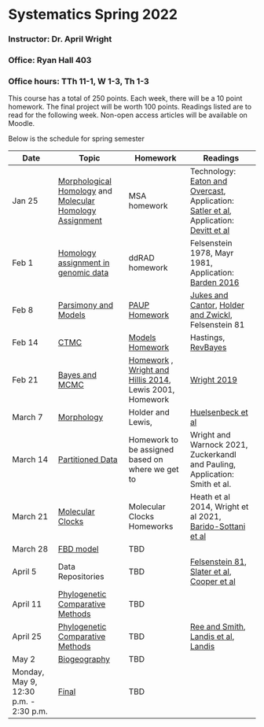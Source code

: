 # Systematics Spring 2022
### Instructor: Dr. April Wright
### Office: Ryan Hall 403
### Office hours: TTh 11-1, W 1-3, Th 1-3

This course has a total of 250 points. Each week, there will be a 10 point homework. The final project will be worth 100 points. Readings listed are to read for the following week. Non-open access articles will be available on Moodle.

Below is the schedule for spring semester

| Date | Topic | Homework | Readings |
|------|-------|----------|----------|
| Jan 25 | [Morphological Homology](https://wrightaprilm.github.io/SystematicsClass/articles/01_homology_assignment/index.html) and [Molecular Homology Assignment](https://wrightaprilm.github.io/SystematicsClass/articles/02_molecular_homology/index.html) | MSA homework  | Technology: [Eaton and Overcast](https://academic.oup.com/bioinformatics/article/36/8/2592/5697088), Application: [Satler et al](https://onlinelibrary.wiley.com/doi/full/10.1111/evo.13809?casa_token=J-N5E6NfJ6sAAAAA%3AIyaz-Aqf-ikBHG_JUM0EwpYsdUs5DWzixm9VF8IEMn8xzGDDyPJ_ha23BekjV0vSCxa8M7mNKYsCKw), Application: [Devitt et al](https://www.pnas.org/content/116/7/2624.short) |
| Feb 1 | [Homology assignment in genomic data](https://wrightaprilm.github.io/SystematicsClass/articles/03_massive_homology/index.html) | ddRAD homework | Felsenstein 1978, Mayr 1981, Application: [Barden 2016](https://www.sciencedirect.com/science/article/pii/S0960982216000415)|
| Feb 8 | [Parsimony and Models](https://wrightaprilm.github.io/SystematicsClass/articles/04_ParsimonyAndModels/index.html)| [PAUP Homework](https://wrightaprilm.github.io/SystematicsClass/articles/PaupHomework/index.html) | [Jukes and Cantor](https://books.google.com/books?hl=en&lr=&id=FDHLBAAAQBAJ&oi=fnd&pg=PA21&dq=jukes+cantor+1969&ots=bmflRKW1iC&sig=R1gFxVs1resjyTimQV8oFE4aGPA#v=onepage&q=jukes%20cantor%201969&f=false), [Holder and Zwickl](https://academic.oup.com/sysbio/article/53/6/877/1651008), Felsenstein 81 |
| Feb 14 | [CTMC](https://wrightaprilm.github.io/SystematicsClass/articles/05_models/index.html) | [Models Homework](https://wrightaprilm.github.io/SystematicsClass/articles/ModelsHomework/index.html) | Hastings, [RevBayes](https://academic.oup.com/sysbio/article/65/4/726/1753608?login=true) 
| Feb 21 | [Bayes and MCMC](https://wrightaprilm.github.io/SystematicsClass/articles/06_Bayes_and_MCMC/index.html) | [Homework](https://wrightaprilm.github.io/SystematicsClass/articles/Homework/Homework3.html) , [Wright and Hillis 2014](https://journals.plos.org/plosone/article?id=10.1371/journal.pone.0109210), Lewis 2001, Homework | [Wright 2019](https://academic.oup.com/isd/article/3/3/2/5519658) | 
| March 7 | [Morphology](https://wrightaprilm.github.io/SystematicsClass/articles/07_Discrete_Morphology/index.html) |  Holder and Lewis, | [Huelsenbeck et al](https://academic.oup.com/sysbio/article/53/1/47/2842899)  | 
| March 14 | [Partitioned Data](https://wrightaprilm.github.io/SystematicsClass/articles/08_Partitioned_data/index.html) | Homework to be assigned based on where we get to | Wright and Warnock 2021, Zuckerkandl and Pauling, Application: Smith et al. |
| March 21 | [Molecular Clocks](https://wrightaprilm.github.io/SystematicsClass/articles/09_Molecular_Clock/index.html) | Molecular Clocks Homeworks | Heath et al 2014, Wright et al 2021, [Barido-Sottani et al](https://hal.archives-ouvertes.fr/hal-02536394/) |
| March 28 | [FBD model](https://wrightaprilm.github.io/SystematicsClass/articles/10_FBD/index.html) | TBD  |
| April 5 | Data Repositories| TBD | [Felsenstein 81](https://www.journals.uchicago.edu/doi/abs/10.1086/284325), [Slater et al](https://onlinelibrary.wiley.com/doi/full/10.1111/j.1558-5646.2012.01723.x), [Cooper et al](https://academic.oup.com/biolinnean/article/118/1/64/2440254?login=true)| 
| April 11 | [Phylogenetic Comparative Methods](https://wrightaprilm.github.io/SystematicsClass/articles/12_Molecular_Clock/index.html) | TBD | 
| April 25 | [Phylogenetic Comparative Methods](https://wrightaprilm.github.io/SystematicsClass/articles/12_Comparative_Methods/index.html) | TBD | [Ree and Smith](https://academic.oup.com/sysbio/article/57/1/4/1703014?login=true), [Landis et al](https://onlinelibrary.wiley.com/doi/full/10.1111/evo.13594?casa_token=h16ZKs9d9c0AAAAA%3AM5veWProl8cwBAKyLIZnm6bw-qobYTVM02ULP5n0I_pFqFvaZu8oadWmSenHMFZ9jduaGeS3xrcjJA), [Landis](https://academic.oup.com/sysbio/article/66/2/128/2669985)| 
| May 2 | [Biogeography](https://wrightaprilm.github.io/SystematicsClass/articles/13_biogeography/index.html) | TBD |
| Monday, May 9, 12:30 p.m. - 2:30 p.m. | [Final](https://wrightaprilm.github.io/SystematicsClass/articles/14_Final/index.html) | TBD |

